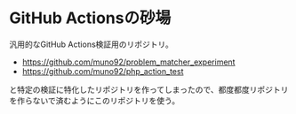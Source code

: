 # GitHub Actionsの砂場

汎用的なGitHub Actions検証用のリポジトリ。

- https://github.com/muno92/problem_matcher_experiment
- https://github.com/muno92/php_action_test

と特定の検証に特化したリポジトリを作ってしまったので、都度都度リポジトリを作らないで済むようにこのリポジトリを使う。
